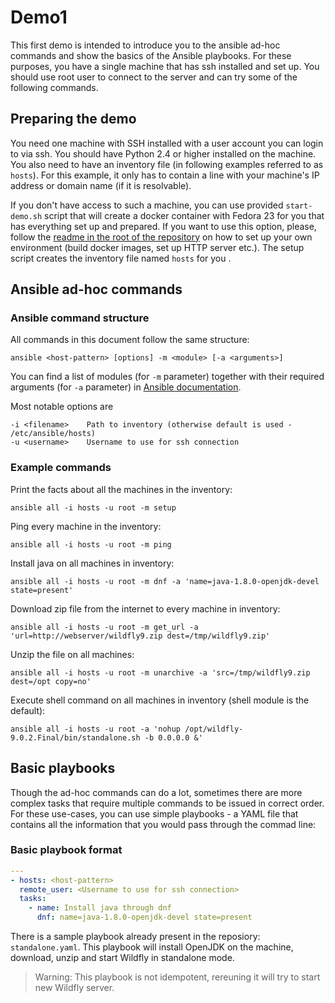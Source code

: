 # Demo1
This first demo is intended to introduce you to the ansible ad-hoc commands and show the basics of the Ansible playbooks.
For these purposes, you have a single machine that has ssh installed and set up.
You should use root user to connect to the server and can try some of the following commands.

## Preparing the demo
You need one machine with SSH installed with a user account you can login to via ssh. You should have Python 2.4 or higher installed on the machine. You also need to have an inventory file (in following examples referred to as `hosts`). For this example, it only has to contain a line with your machine's IP address or domain name (if it is resolvable).

If you don't have access to such a machine, you can use provided `start-demo.sh` script that will create a docker container with Fedora 23 for you
that has everything set up and prepared. If you want to use this option, please, follow the [readme in the root of the repository](https://github.com/tomason/ansible-demo/blob/master/README.md) on how to set up
your own environment (build docker images, set up HTTP server etc.). The setup script creates the inventory file named `hosts` for you .

## Ansible ad-hoc commands
### Ansible command structure
All commands in this document follow the same structure:

`ansible <host-pattern> [options] -m <module> [-a <arguments>]`

You can find a list of modules (for `-m` parameter) together with their required arguments
(for `-a` parameter) in [Ansible documentation](http://docs.ansible.com/ansible/modules_by_category.html).

Most notable options are
```
-i <filename>    Path to inventory (otherwise default is used - /etc/ansible/hosts)
-u <username>    Username to use for ssh connection
```

### Example commands
Print the facts about all the machines in the inventory:

`ansible all -i hosts -u root -m setup`

Ping every machine in the inventory:

`ansible all -i hosts -u root -m ping`

Install java on all machines in inventory:

`ansible all -i hosts -u root -m dnf -a 'name=java-1.8.0-openjdk-devel state=present'`

Download zip file from the internet to every machine in inventory:

`ansible all -i hosts -u root -m get_url -a 'url=http://webserver/wildfly9.zip dest=/tmp/wildfly9.zip'`

Unzip the file on all machines:

`ansible all -i hosts -u root -m unarchive -a 'src=/tmp/wildfly9.zip dest=/opt copy=no'`

Execute shell command on all machines in inventory (shell module is the default):

`ansible all -i hosts -u root -a 'nohup /opt/wildfly-9.0.2.Final/bin/standalone.sh -b 0.0.0.0 &'`


## Basic playbooks
Though the ad-hoc commands can do a lot, sometimes there are more complex tasks that require multiple commands to be
issued in correct order. For these use-cases, you can use simple playbooks - a YAML file that contains all the information
that you would pass through the commad line:

### Basic playbook format
```YAML
---
- hosts: <host-pattern>
  remote_user: <Username to use for ssh connection>
  tasks:
    - name: Install java through dnf
      dnf: name=java-1.8.0-openjdk-devel state=present
```

There is a sample playbook already present in the reposiory: `standalone.yaml`.
This playbook will install OpenJDK on the machine, download, unzip and start Wildfly in standalone mode.
> Warning: This playbook is not idempotent, rereuning it will try to start new Wildfly server.
